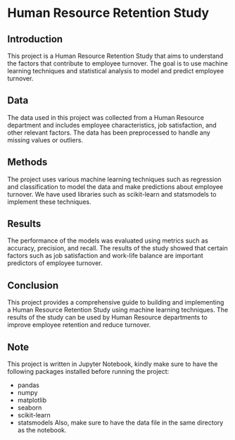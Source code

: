 # Human Resource Retention Study

## Introduction

This project is a Human Resource Retention Study that aims to understand the factors that contribute to employee turnover. The goal is to use machine learning techniques and statistical analysis to model and predict employee turnover.

## Data

The data used in this project was collected from a Human Resource department and includes employee characteristics, job satisfaction, and other relevant factors. The data has been preprocessed to handle any missing values or outliers.

## Methods

The project uses various machine learning techniques such as regression and classification to model the data and make predictions about employee turnover. We have used libraries such as scikit-learn and statsmodels to implement these techniques.

## Results

The performance of the models was evaluated using metrics such as accuracy, precision, and recall. The results of the study showed that certain factors such as job satisfaction and work-life balance are important predictors of employee turnover.

## Conclusion

This project provides a comprehensive guide to building and implementing a Human Resource Retention Study using machine learning techniques. The results of the study can be used by Human Resource departments to improve employee retention and reduce turnover.

## Note

This project is written in Jupyter Notebook, kindly make sure to have the following packages installed before running the project:

- pandas
- numpy
- matplotlib
- seaborn
- scikit-learn
- statsmodels
Also, make sure to have the data file in the same directory as the notebook.